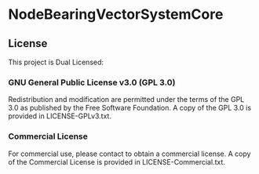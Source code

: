 # NodeBearingVectorSystemCore

## License
This project is Dual Licensed:

### GNU General Public License v3.0 (GPL 3.0)
Redistribution and modification are permitted under the terms of the GPL 3.0 as published by the Free Software Foundation.
A copy of the GPL 3.0 is provided in LICENSE-GPLv3.txt.

### Commercial License
For commercial use, please contact to obtain a commercial license.
A copy of the Commercial License is provided in LICENSE-Commercial.txt.
